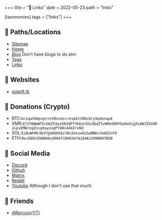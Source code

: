+++
title = " Links"
date = 2022-05-23
path = "links"

[taxonomies]
tags = ["links"]
+++

##  Paths/Locations

- [Sitemap](/sitemap.xml)
- [Home](/)
- [Blog](/blog) Don't have blogs to do atm.
- [Tags](/tags)
- [Links](/links)

##  Websites

- [solarft.tk](https://solarft.tk)

##  Donations (Crypto)

- BTC:`bc1qa59mpnptre50ncmscresp6t308c6ry9qdxnwp4`
- XMR:`473f6WmWTkcGKZFdazEN3QPY3hEenSGs9bqTSvNMeSW9YbaHxHjgXvAWJZkXdRxLpvEMWrngZosqXayzxgPY4Ws44kErxNd`
- SOL:`EiBuWhMk3bVYgUHUHS9z7Bcdansw9s5wMBKcVwbD2nY9`
- ETH:`0xcE86Cd9d666a3D84f18003474164A1209B09fB5B`

##  Social Media

- [Discord](https://discord.com/users/413380725945925643)
- [Github](https://github.com/solarft)
- [Matrix](https://matrix.to/#/@solarft:matrix.org)
- [Reddit](https://www.reddit.com/user/solarft)
- [Youtube](https://www.youtube.com/channel/UC3HaO5LgaBjEyFXhCOcekOg) Although I don't use that much.

##  Friends

- [iiMarcusx(YT)](https://www.youtube.com/channel/UCSaQGwnd0uuWYuucEoy9uKw)
